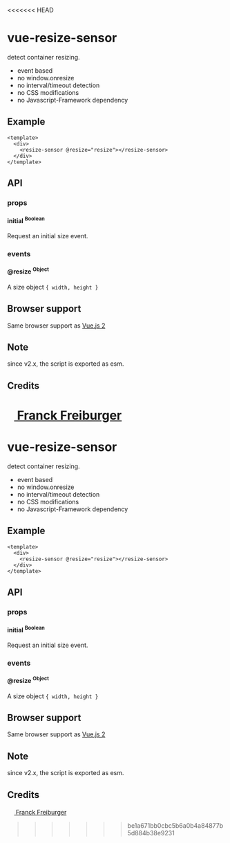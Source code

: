 <<<<<<< HEAD
# vue-resize-sensor
detect container resizing. 
* event based
* no window.onresize
* no interval/timeout detection
* no CSS modifications
* no Javascript-Framework dependency

## Example
```
<template>
  <div>
    <resize-sensor @resize="resize"></resize-sensor>
  </div>
</template>

```

## API

### props

#### initial <sup>Boolean<sup>
Request an initial size event.


### events

#### @resize <sup>Object<sup>
A size object `{ width, height }`


## Browser support
Same browser support as [Vue.js 2](https://github.com/vuejs/vue/blob/dev/README.md)

## Note
since v2.x, the script is exported as esm.

## Credits
[<img src="https://www.franck-freiburger.com/FF.png" width="16"> Franck Freiburger](https://www.franck-freiburger.com)
=======
# vue-resize-sensor
detect container resizing. 
* event based
* no window.onresize
* no interval/timeout detection
* no CSS modifications
* no Javascript-Framework dependency

## Example
```
<template>
  <div>
    <resize-sensor @resize="resize"></resize-sensor>
  </div>
</template>

```

## API

### props

#### initial <sup>Boolean<sup>
Request an initial size event.


### events

#### @resize <sup>Object<sup>
A size object `{ width, height }`


## Browser support
Same browser support as [Vue.js 2](https://github.com/vuejs/vue/blob/dev/README.md)

## Note
since v2.x, the script is exported as esm.

## Credits
[<img src="https://www.franck-freiburger.com/FF.png" width="16"> Franck Freiburger](https://www.franck-freiburger.com)
>>>>>>> be1a671bb0cbc5b6a0b4a84877b5d884b38e9231
